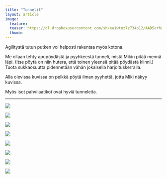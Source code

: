 ```yaml
---
title: "Tunnelit"
layout: article
image:
  feature:
  teaser: https://dl.dropboxusercontent.com/sh/ea1wtnz7z734o12/AAD5erhX5CcQcxIrbd3tvPqUa/temput/1/DSC41885-245px.jpg
  thumb:
---
```


Agilitystä tutun putken voi helposti rakentaa myös kotona.

Me ollaan tehty apupöydästä ja pyyhkeestä tunneli, mistä Mikin pitää mennä läpi. (Itse pöytä on niin hutera, että toinen yleensä pitää pöydästä kiinni.) Tuota sukkaosuutta pidennetään vähän jokaisella harjoituskerralla.

Alla olevissa kuvissa on pelkkä pöytä ilman pyyhettä, jotta Miki näkyy kuvissa.

Myös isot pahvilaatikot ovat hyviä tunneleita.

---

[![](https://dl.dropboxusercontent.com/sh/ea1wtnz7z734o12/AACkJGEc6eKYYAvoVmtvap-4a/aktivointi/tunnelit/DSC32087-800px.jpg)](https://dl.dropboxusercontent.com/sh/ea1wtnz7z734o12/AAAYKVCbQVCrGTjvvhJLSW8Ua/aktivointi/tunnelit/DSC32087.jpg)

[![](https://dl.dropboxusercontent.com/sh/ea1wtnz7z734o12/AADr3I18HJzwwCKDKPrFMrlVa/aktivointi/tunnelit/DSC32106-800px.jpg)](https://dl.dropboxusercontent.com/sh/ea1wtnz7z734o12/AACnILp27K2bbJd1-kshrZqha/aktivointi/tunnelit/DSC32106.jpg)

[![](https://dl.dropboxusercontent.com/sh/ea1wtnz7z734o12/AAAZLbJUtDVx1QcnrT0397Cma/aktivointi/tunnelit/DSC32095-800px.jpg)](https://dl.dropboxusercontent.com/sh/ea1wtnz7z734o12/AAAklECkGsnxjAxdsAk7uogEa/aktivointi/tunnelit/DSC32095.jpg)

[![](https://dl.dropboxusercontent.com/sh/ea1wtnz7z734o12/AABwsiGZdzC_S_QbMFt7ZwLna/aktivointi/tunnelit/IMG29506-800px.jpg)](https://dl.dropboxusercontent.com/sh/ea1wtnz7z734o12/AADPc7D0tXTIsda4AzMfjw4ya/aktivointi/tunnelit/IMG29506.jpg)

[![](https://dl.dropboxusercontent.com/sh/ea1wtnz7z734o12/AAC0POjFbPDAZm_ceknWUg2ra/temput/1/DSC09608_2-800px.jpg)](https://dl.dropboxusercontent.com/sh/ea1wtnz7z734o12/AAA0u1M8ZMv9U49iuS7-7JQda/temput/1/DSC09608_2.jpg)

[![](https://dl.dropboxusercontent.com/sh/ea1wtnz7z734o12/AAAXp28lD-8GcVrLpoFv9b6Ha/temput/1/DSC09619_2-800px.jpg)](https://dl.dropboxusercontent.com/sh/ea1wtnz7z734o12/AAAVJ8F2H8LEr4oBNyOo6Gona/temput/1/DSC09619_2.jpg)

[![](https://dl.dropboxusercontent.com/sh/ea1wtnz7z734o12/AADSR9lgyFQKWwAnPZw2YkS8a/temput/1/DSC41884-800px.jpg)](https://dl.dropboxusercontent.com/sh/ea1wtnz7z734o12/AADwr5laZ3vwQyZFnEbSi8H0a/temput/1/DSC41884.jpg)

[![](https://dl.dropboxusercontent.com/sh/ea1wtnz7z734o12/AAB5SVQtNj06-Sq0Hbtx4ARwa/temput/1/DSC41885-800px.jpg)](https://dl.dropboxusercontent.com/sh/ea1wtnz7z734o12/AADSFPu0USG8v850IALmRsXPa/temput/1/DSC41885.jpg)
